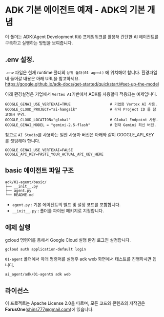 # ADK 기본 에이전트 예제 - ADK의 기본 개념

이 폴더는 ADK(Agent Development Kit) 프레임워크를 활용해 간단한 AI 에이전트를 구축하고 실행하는 방법을 보여줍니다.

## .env 설정.

`.env` 파일은 현재 runtime 폴더의 `상위 폴더(01-agent)` 에 위치해야 합니다.  환경파일내 들어갈 내용은 아래 URL을 참고하세요.    
https://google.github.io/adk-docs/get-started/quickstart/#set-up-the-model 

아래 환경설정은 기업에서 `Vertex AI`기반에서 ADK를 사용할때 적용되는 예제입니다.    

```
GOOGLE_GENAI_USE_VERTEXAI=TRUE                  # 기업용 Vertex AI 사용.
GOOGLE_CLOUD_PROJECT="ai-hangsik"               # 각자 Project ID 를 참고해서 변경.
GOOGLE_CLOUD_LOCATION="global"                  # Global Endpoint 사용.
GOOGLE_GENAI_MODEL = "gemini-2.5-flash"         # 현재 Gemini 최신 버전.
```

참고로 `AI Studio`를 사용하는 일반 사용자 버전은 아래와 같이 GOOGLE_API_KEY 를 셋팅해야 합니다.  

```
GOOGLE_GENAI_USE_VERTEXAI=FALSE
GOOGLE_API_KEY=PASTE_YOUR_ACTUAL_API_KEY_HERE
```

## basic 에이전트 파일 구조
```
adk/01-agent/basic/
├── __init__.py
├── agent.py
└── README.md
```

- `agent.py`  : 기본 에이전트의 빌드 및 설정 코드를 포함합니다.
- `__init__.py`  : 폴더를 파이썬 패키지로 지정합니다.


## 예제 실행

gcloud 명령어를 통해서 Google Cloud 실행 환경 로그인 설정합니다.

```
gcloud auth application-default login
```

`01-agent` 폴더에서 아래 명령어를 실행후 adk web 화면에서 테스트를 진행하시면 됩니다. 

```
ai_agent/adk/01-agent$ adk web
```

## 라이선스
이 프로젝트는 Apache License 2.0을 따르며, 모든 코드와 콘텐츠의 저작권은 **ForusOne**(shins777@gmail.com)에 있습니다.
